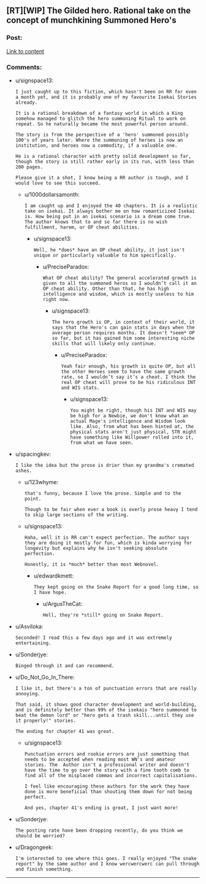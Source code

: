 ## [RT][WIP] The Gilded hero. Rational take on the concept of munchkining Summoned Hero's

### Post:

[Link to content](https://www.royalroad.com/fiction/29286/the-gilded-hero)

### Comments:

- u/signspace13:
  ```
  I just caught up to this fiction, which hasn't been on RR for even a month yet, and it is probably one of my favourite Isekai Stories already.

  It is a rational breakdown of a fantasy world in which a King somehow managed to glitch the hero summoning Ritual to work on repeat. So he naturally became the most powerful person around.

  The story is from the perspective of a 'hero' summoned possibly 100's of years later. Where the summoning of heroes is now an institution, and heroes now a commodity, if a valuable one.

  He is a rational character with pretty solid development so far, though the story is still rather early in its run, with less than 200 pages.

  Please give it a shot, I know being a RR author is tough, and I would love to see this succeed.
  ```

  - u/1000dollarsamonth:
    ```
    I am caught up and I enjoyed the 40 chapters. It is a realistic take on isekai. It always bother me on how romanticized Isekai is. How being put in an isekai scenario is a dream come true. The author knows that to and so far there is no wish fulfillment, harem, or OP cheat abilities.
    ```

    - u/signspace13:
      ```
      Well, he *does* have an OP cheat ability, it just isn't unique or particularly valuable to him specifically.
      ```

      - u/PreciseParadox:
        ```
        What OP cheat ability? The general accelerated growth is given to all the summoned heros so I wouldn’t call it an OP cheat ability. Other than that, he has high intelligence and wisdom, which is mostly useless to him right now.
        ```

        - u/signspace13:
          ```
          The hero growth is OP, in context of their world, it says that the Hero's can gain stats in days when the average person requires months. It doesn't *seem* OP so far, but it has gained him some interesting niche skills that will likely only continue.
          ```

          - u/PreciseParadox:
            ```
            Yeah fair enough, his growth is quite OP, but all the other Heroes seem to have the same growth rate, so I wouldn’t say it’s a cheat. I think the real OP cheat will prove to be his ridiculous INT and WIS stats.
            ```

            - u/signspace13:
              ```
              You might be right, though his INT and WIS may be high for a Newbie, we don't know what an actual Mage's intelligence and Wisdom look like. Also, from what has been hinted at, the physical stats aren't just physical, STR might have something like Willpower rolled into it, from what we have seen.
              ```

- u/spacingkev:
  ```
  I like the idea but the prose is drier than my grandma's cremated ashes.
  ```

  - u/123whyme:
    ```
    that's funny, because I love the prose. Simple and to the point.

    Though to be fair when ever a book is overly prose heavy I tend to skip large sections of the writing.
    ```

  - u/signspace13:
    ```
    Haha, well it is RR can't expect perfection. The author says they are doing it mostly for fun, which is kinda worrying for longevity but explains why he isn't seeking absolute perfection.

    Honestly, it is *much* better than most Webnovel.
    ```

    - u/edwardkmett:
      ```
      They kept going on the Snake Report for a good long time, so I have hope.
      ```

      - u/ArgusTheCat:
        ```
        Hell, they're *still* going on Snake Report.
        ```

- u/Asviloka:
  ```
  Seconded! I read this a few days ago and it was extremely entertaining.
  ```

- u/Sonderjye:
  ```
  Binged through it and can recommend.
  ```

- u/Do_Not_Go_In_There:
  ```
  I like it, but there's a ton of punctuation errors that are really annoying.

  That said, it shows good character development and world-building, and is definitely better than 99% of the isekais "hero summoned to beat the demon lord" or "hero gets a trash skill...until they use it properly!" stories.

  The ending for chapter 41 was great.
  ```

  - u/signspace13:
    ```
    Punctuation errors and rookie errors are just something that needs to be accepted when reading most WN's and amateur stories. The  Author isn't a professional writer and doesn't have the time to go over the story with a fine tooth comb to find all of the misplaced commas and incorrect capitalisations.

    I feel like encouraging these authors for the work they have done is more beneficial than shouting them down for not being perfect.

    And yes, chapter 41's ending is great, I just want more!
    ```

- u/Sonderjye:
  ```
  The posting rate have been dropping recently, do you think we should be worried?
  ```

- u/Dragongeek:
  ```
  I'm interested to see where this goes. I really enjoyed "The snake report" by the same author and I know wercwercwerc can pull through and finish something.
  ```

---

